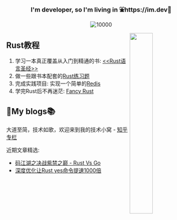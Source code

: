 <h3 align="center">I'm developer, so I'm living in ⛲️https://im.dev🌲  </h3>

<p align="middle">
   <img src="https://komarev.com/ghpvc/?username=sunface" alt="10000" />
</p>

<a href="https://github.com/savecost/datav">
  <img src="https://github.com/sunface/sunface/blob/master/assets/ferris.gif" align="right" width="35%"/>
</a>

## Rust教程
1. 学习一本真正覆盖从入门到精通的书: [<<Rust语言圣经>>](https://github.com/sunface/rust-course)
2. 做一些跟书本配套的[Rust练习题](https://github.com/sunface/rust-course/tree/main/excercises)
3. 完成实践项目: 实现一个简单的[Redis](https://github.com/sunface/rust-course/tree/main/pratice/mini-redis)
4. 学完Rust后不再迷茫: [Fancy Rust](https://github.com/sunface/fancy-rust)

## 📖My blogs📚
大道至简，技术如歌，欢迎来到我的技术小窝 - [知乎专栏]( https://www.zhihu.com/people/iSunface/columns)

近期文章精选:
- [码江湖之决战紫禁之巅 - Rust Vs Go](https://zhuanlan.zhihu.com/p/448011506)
- [深度优化让Rust yes命令提速1000倍](https://zhuanlan.zhihu.com/p/447134288)


